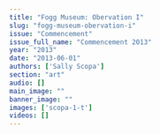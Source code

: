 ```yaml
---
title: "Fogg Museum: Obervation I"
slug: "fogg-museum-obervation-i"
issue: "Commencement"
issue_full_name: "Commencement 2013"
year: "2013"
date: "2013-06-01"
authors: ['Sally Scopa']
section: "art"
audio: []
main_image: ""
banner_image: ""
images: ['scopa-1-t']
videos: []
---
```

